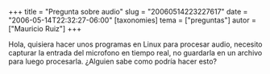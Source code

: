 +++
title = "Pregunta sobre audio"
slug = "20060514223227617"
date = "2006-05-14T22:32:27-06:00"
[taxonomies]
tema = ["preguntas"]
autor = ["Mauricio Ruiz"]
+++

Hola, quisiera hacer unos programas en Linux para procesar audio,
necesito capturar la entrada del microfono en tiempo real, no guardarla
en un archivo para luego procesarla. ¿Alguien sabe como podría hacer
esto?

